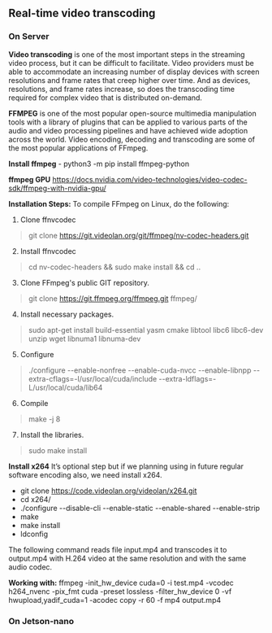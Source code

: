 ## **Real-time video transcoding**

### **On Server**

**Video transcoding** is one of the most important steps in the streaming video process, but it can be difficult to facilitate. Video providers must be able to accommodate an increasing number of display devices with screen resolutions and frame rates that creep higher over time. And as devices, resolutions, and frame rates increase, so does the transcoding time required for complex video that is distributed on-demand.

**FFMPEG** is one of the most popular open-source multimedia manipulation tools with a library of plugins that can be applied to various parts of the audio and video processing pipelines and have achieved wide adoption across the world.
Video encoding, decoding and transcoding are some of the most popular applications of FFmpeg.

**Install ffmpeg** - python3 -m pip install ffmpeg-python

**ffmpeg GPU**
https://docs.nvidia.com/video-technologies/video-codec-sdk/ffmpeg-with-nvidia-gpu/

**Installation Steps:**
To compile FFmpeg on Linux, do the following:
1. Clone ffnvcodec 
> git clone https://git.videolan.org/git/ffmpeg/nv-codec-headers.git
2. Install ffnvcodec 
> cd nv-codec-headers && sudo make install && cd ..
3. Clone FFmpeg's public GIT repository. 
> git clone https://git.ffmpeg.org/ffmpeg.git ffmpeg/
4. Install necessary packages. 
> sudo apt-get install build-essential yasm cmake libtool libc6 libc6-dev unzip wget libnuma1 libnuma-dev
5. Configure
> ./configure --enable-nonfree --enable-cuda-nvcc --enable-libnpp --extra-cflags=-I/usr/local/cuda/include --extra-ldflags=-L/usr/local/cuda/lib64
6. Compile 
> make -j 8
7. Install the libraries. 
> sudo make install

**Install x264**
It’s optional step but if we planning using in future regular software encoding also, we need install x264.
- git clone <https://code.videolan.org/videolan/x264.git>
- cd x264/
- ./configure --disable-cli --enable-static --enable-shared --enable-strip
- make
- make install
- ldconfig

The following command reads file input.mp4 and transcodes it to output.mp4 with H.264 video at the same resolution and with the same audio codec.

**Working with:**
ffmpeg -init_hw_device cuda=0 -i test.mp4 -vcodec h264_nvenc -pix_fmt cuda -preset lossless -filter_hw_device 0 -vf hwupload,yadif_cuda=1 -acodec copy -r 60 -f mp4 output.mp4
 
### **On Jetson-nano**
